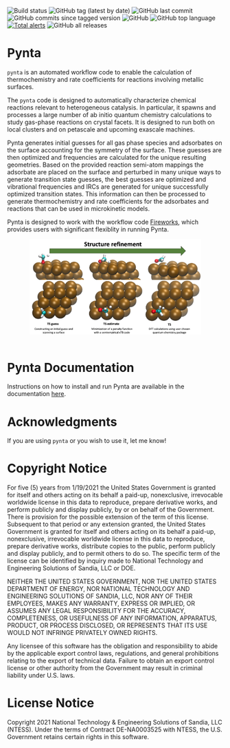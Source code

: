 ![Build status](https://github.com/zadorlab/pynta/workflows/Build%20status/badge.svg)
![GitHub tag (latest by date)](https://img.shields.io/github/v/tag/zadorlab/pynta?label=version)
![GitHub last commit](https://img.shields.io/github/last-commit/zadorlab/pynta?label=last%20modified)
![GitHub commits since tagged version](https://img.shields.io/github/commits-since/zadorlab/pynta/v1.1.0?color=9cf)
![GitHub](https://img.shields.io/badge/License-GPLv3-orange)
![GitHub top language](https://img.shields.io/github/languages/top/zadorlab/pynta?color=brightgreen)
[![Total alerts](https://img.shields.io/lgtm/alerts/g/zadorlab/pynta.svg?logo=lgtm&logoWidth=18)](https://lgtm.com/projects/g/zadorlab/pynta/alerts/)
![GitHub all releases](https://img.shields.io/github/downloads/zadorlab/pynta/total?color=yellow)

# Pynta

``pynta`` is an automated workflow code to enable the calculation of thermochemistry
and rate coefficients for reactions involving metallic surfaces.

The ``pynta`` code is designed to automatically characterize chemical reactions
relevant to heterogeneous catalysis. In particular, it spawns and processes a
large number of ab initio quantum chemistry calculations to study gas-phase
reactions on crystal facets. It is designed to run both on local clusters and
on petascale and upcoming exascale machines.

Pynta generates initial guesses for all gas phase species and adsorbates on the surface accounting
for the symmetry of the surface. These guesses are then optimized and frequencies are calculated for
the unique resulting geometries. Based on the provided reaction semi-atom mappings the
adsorbate are placed on the surface and perturbed in many unique ways to generate
transition state guesses, the best guesses are optimized and vibrational frequencies
and IRCs are generated for unique successfully optimized transition states. This
information can then be processed to generate thermochemistry and rate coefficients
for the adsorbates and reactions that can be used in microkinetic models.

Pynta is designed to work with the workflow code
[Fireworks](https://materialsproject.github.io/fireworks/), which provides users
with significant flexiblity in running Pynta.

<center><img src='./workflow_idea.png' style="width:400px"></center>
<br>

# Pynta Documentation

Instructions on how to install and run Pynta are available in the documentation [here](https://zadorlab.github.io/pynta/).

# Acknowledgments

If you are using `pynta` or you wish to use it, let me know!

# Copyright Notice

For five (5) years from 1/19/2021 the United States Government is granted for
itself and others acting on its behalf a paid-up, nonexclusive, irrevocable
worldwide license in this data to reproduce, prepare derivative works, and
perform publicly and display publicly, by or on behalf of the Government. There
is provision for the possible extension of the term of this license. Subsequent
to that period or any extension granted, the United States Government is
granted for itself and others acting on its behalf a paid-up, nonexclusive,
irrevocable worldwide license in this data to reproduce, prepare derivative
works, distribute copies to the public, perform publicly and display publicly,
and to permit others to do so. The specific term of the license can be
identified by inquiry made to National Technology and Engineering Solutions of
Sandia, LLC or DOE.

NEITHER THE UNITED STATES GOVERNMENT, NOR THE UNITED STATES DEPARTMENT OF
ENERGY, NOR NATIONAL TECHNOLOGY AND ENGINEERING SOLUTIONS OF SANDIA, LLC, NOR
ANY OF THEIR EMPLOYEES, MAKES ANY WARRANTY, EXPRESS OR IMPLIED, OR ASSUMES ANY
LEGAL RESPONSIBILITY FOR THE ACCURACY, COMPLETENESS, OR USEFULNESS OF ANY
INFORMATION, APPARATUS, PRODUCT, OR PROCESS DISCLOSED, OR REPRESENTS THAT ITS
USE WOULD NOT INFRINGE PRIVATELY OWNED RIGHTS.

Any licensee of this software has the obligation and responsibility to abide by
the applicable export control laws, regulations, and general prohibitions
relating to the export of technical data. Failure to obtain an export control
license or other authority from the Government may result in criminal liability
under U.S. laws.

# License Notice

Copyright 2021 National Technology & Engineering Solutions of Sandia,
LLC (NTESS). Under the terms of Contract DE-NA0003525 with NTESS, the
U.S. Government retains certain rights in this software.
